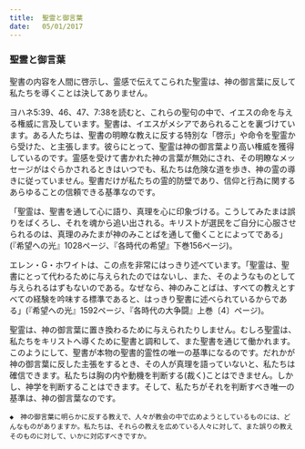 ```yaml
---
title:  聖霊と御言葉
date:   05/01/2017
---
```


### 聖霊と御言葉

聖書の内容を人間に啓示し、霊感で伝えてこられた聖霊は、神の御言葉に反して私たちを導くことは決してありません。

ヨハネ5:39、46、47、7:38を読むと、これらの聖句の中で、イエスの命を与える権威に言及しています。聖書は、イエスがメシアであられることを裏づけています。ある人たちは、聖書の明瞭な教えに反する特別な「啓示」や命令を聖霊から受けた、と主張します。彼らにとって、聖霊は神の御言葉より高い権威を獲得しているのです。霊感を受けて書かれた神の言葉が無効にされ、その明瞭なメッセージがはぐらかされるときはいつでも、私たちは危険な道を歩き、神の霊の導きに従っていません。聖書だけが私たちの霊的防壁であり、信仰と行為に関するあらゆることの信頼できる基準なのです。

「聖霊は、聖書を通して心に語り、真理を心に印象づける。こうしてみたまは誤りをばくろし、それを魂から追い出される。キリストが選民をご自分に心服させられるのは、真理のみたまが神のみことばを通して働くことによってである」(『希望への光』1028ページ、『各時代の希望』下巻156ページ)。

エレン・G・ホワイトは、この点を非常にはっきり述べています。「聖霊は、聖書にとって代わるために与えられたのではないし、また、そのようなものとして与えられるはずもないのである。なぜなら、神のみことばは、すべての教えとすべての経験を吟味する標準であると、はっきり聖書に述べられているからである」(『希望への光』1592ページ、『各時代の大争闘』上巻〔4〕ページ)。

聖霊は、神の御言葉に置き換わるために与えられたりしません。むしろ聖霊は、私たちをキリストへ導くために聖書と調和して、また聖書を通じて働かれます。このようにして、聖書が本物の聖書的霊性の唯一の基準になるのです。だれかが神の御言葉に反した主張をするとき、その人が真理を語っていないと、私たちは確信できます。私たちは胸の内や動機を判断する(裁く)ことはできません。しかし、神学を判断することはできます。そして、私たちがそれを判断すべき唯一の基準は、神の御言葉なのです。

`◆　神の御言葉に明らかに反する教えで、人々が教会の中で広めようとしているものには、どんなものがありますか。私たちは、それらの教えを広めている人々に対して、また誤りの教えそのものに対して、いかに対応すべきですか。`
